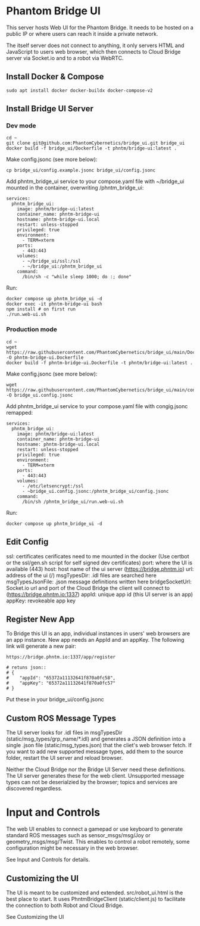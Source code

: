 # Phantom Bridge UI

This server hosts Web UI for the Phantom Bridge. It needs to be hosted on a public IP or where users can reach it inside a private network.

The itself server does not connect to anything, it only servers HTML and JavaScript to users web browser, which then connects to Cloud Bridge server via Socket.io and to a robot via WebRTC.

## Install Docker & Compose
```
sudo apt install docker docker-buildx docker-compose-v2
```

## Install Bridge UI Server
### Dev mode
```
cd ~
git clone git@github.com:PhantomCybernetics/bridge_ui.git bridge_ui
docker build -f bridge_ui/Dockerfile -t phntm/bridge-ui:latest .
```

Make config.jsonc (see more below):
```
cp bridge_ui/config.example.jsonc bridge_ui/config.jsonc
```

Add phntm_bridge_ui service to your compose.yaml file with ~/bridge_ui mounted in the container, overwriting /phntm_bridge_ui:
```
services:
  phntm_bridge_ui:
    image: phntm/bridge-ui:latest
    container_name: phntm-bridge-ui
    hostname: phntm-bridge-ui.local
    restart: unless-stopped
    privileged: true
    environment:
      - TERM=xterm
    ports:
      - 443:443
    volumes:
      - ~/bridge_ui/ssl:/ssl
      - ~/bridge_ui:/phntm_bridge_ui
    command:
      /bin/sh -c "while sleep 1000; do :; done"
```

Run:
```
docker compose up phntm_bridge_ui -d
docker exec -it phntm-bridge-ui bash
npm install # on first run
./run.web-ui.sh
```

### Production mode
```
cd ~
wget https://raw.githubusercontent.com/PhantomCybernetics/bridge_ui/main/Dockerfile -O phntm-bridge-ui.Dockerfile
docker build -f phntm-bridge-ui.Dockerfile -t phntm/bridge-ui:latest .
```

Make config.jsonc (see more below):
```
wget https://raw.githubusercontent.com/PhantomCybernetics/bridge_ui/main/config.example.jsonc -O bridge_ui.config.jsonc
```

Add phntm_bridge_ui service to your compose.yaml file with congig.jsonc remapped:
```
services:
  phntm_bridge_ui:
    image: phntm/bridge-ui:latest
    container_name: phntm-bridge-ui
    hostname: phntm-bridge-ui.local
    restart: unless-stopped
    privileged: true
    environment:
      - TERM=xterm
    ports:
      - 443:443
    volumes:
      - /etc/letsencrypt:/ssl
      - ~bridge_ui.config.jsonc:/phntm_bridge_ui/config.jsonc
    command:
      /bin/sh /phntm_bridge_ui/run.web-ui.sh
```
Run:
```
docker compose up phntm_bridge_ui -d
```

## Edit Config
ssl: certificates cerificates need to me mounted in the docker (Use certbot or the ssl/gen.sh script for self signed dev certificates)
port: where the UI is available (443)
host: host name of the ui server (https://bridge.phntm.io)
url: address of the ui (/)
msgTypesDir: .idl files are searched here
msgTypesJsonFile: .json message definitions written here
bridgeSocketUrl: Socket.io url and port of the Cloud Bridge the client will
connect to (https://bridge.phntm.io:1337)
appId: unique app id (this UI server is an app)
appKey: revokeable app key

## Register New App
To Bridge this UI is an app, individual instances in users' web browsers are an app instance. New app needs an AppId and an appKey. The following link will generate a new pair:
```
https://bridge.phntm.io:1337/app/register

# retuns json::
# {
#    "appId": "65372a11132641f870a0fc58",
#    "appKey": "65372a11132641f870a0fc57"
# }
```
Put these in your bridge_ui/config.jsonc

## Custom ROS Message Types
The UI server looks for .idl files in msgTypesDir (static/msg_types/grp_name/*.idl) and generates a JSON definition into a single .json file (static/msg_types.json) that the cliet's web browser fetch. If you want to add new supported message types, add them to the source folder, restart the UI server and reload browser.

Neither the Cloud Bridge nor the Bridge UI Server need these definitions. The UI server generates these for the web client. Unsupported message types can not be deserialzied by the browser; topics and services are discovered regardless.

# Input and Controls
The web UI enables to connect a gamepad or use keyboard to generate standard ROS messages such as sensor_msgs/msg/Joy or geometry_msgs/msg/Twist. This enables to control a robot remotely, some configuration might be necessary in the web browser.

See Input and Controls for details.

## Customizing the UI
The UI is meant to be customized and extended. src/robot_ui.html is the best place to start. It uses PhntmBridgeClient (static/client.js) to facilitate the connection to both Robot and Cloud Bridge.

See Customizing the UI



